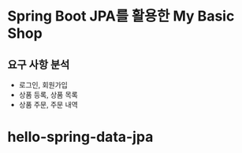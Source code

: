 # Spring Boot JPA를 활용한 My Basic Shop

## 요구 사항 분석
* 로그인, 회원가입
* 상품 등록, 상품 목록
* 상품 주문, 주문 내역
# hello-spring-data-jpa
